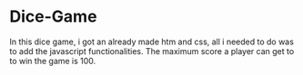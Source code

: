 # Dice-Game

In this dice game, i got an already made htm and css, all i needed to do was to add the javascript functionalities.
The maximum score a player can get to to win the game is 100.
